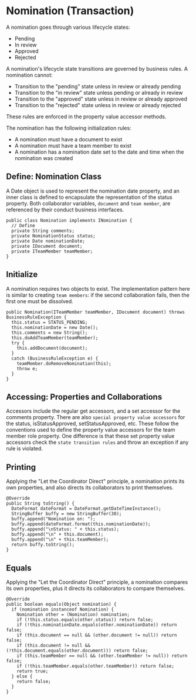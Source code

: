 # Nomination (Transaction)

A nomination goes through various lifecycle states:

- Pending
- In review
- Approved
- Rejected

A nomination's lifecycle state transitions are governed by business rules.
A nomination cannot:

- Transition to the "pending" state unless in review or already pending
- Transition to the "in review" state unless pending or already in review
- Transition to the "approved" state unless in review or already approved
- Transition to the "rejected" state unless in review or already rejected

These rules are enforced in the property value accessor methods.

The nomination has the following initialization rules:

- A nomination must have a document to exist
- A nomination must have a team member to exist
- A nomination has a nomination date set to the date and time when the nomination was created

## Define: Nomination Class

A Date object is used to represent the nomination date property, and an inner class is defined to encapsulate the representation of the status property.
Both collaborator variables, `document` and `team member`, are referenced by their conduct business interfaces.

```
public class Nomination implements INomination {
  // Define
  private String comments;
  private NominationStatus status;
  private Date nominationDate;
  private IDocument document;
  private ITeamMember teamMember;
}
```

## Initialize

A nomination requires two objects to exist. The implementation pattern here is similar to creating `team members`: if the second collaboration fails, then the first one must be dissolved.

```
public Nomination(ITeamMember teamMember, IDocument document) throws BusinessRuleException {
  this.status = STATUS_PENDING;
  this.nominationDate = new Date();
  this.comments = new String();
  this.doAddTeamMember(teamMember);
  try {
    this.addDocument(document);
  }
  catch (BusinessRuleException e) {
    teamMember.doRemoveNomination(this);
    throw e;
  }
}
```

## Accessing: Properties and Collaborations

Accessors include the regular get accessors, and a set accessor for the comments property. There are also `special property value accessors` for the status, isStatusApproved, setStatusApproved, etc. These follow the conventions used to define the property value accessors for the team member role property. One difference is that these set property value accessors check the `state transition rules` and throw an exception if any rule is violated.

## Printing

Applying the "Let the Coordinator Direct" principle, a nomination prints its own properties, and also directs its collaborators to print themselves.

```
@Override
public String toString() {
  DateFormat dateFormat = DateFormat.getDateTimeInstance();
  StringBuffer buffy = new StringBuffer(30);
  buffy.append("Nomination on: ");
  buffy.append(dateFormat.format(this.nominationDate));
  buffy.append("\nStatus: " + this.status);
  buffy.append("\n" + this.document);
  buffy.append("\n" + this.teamMember);
  return buffy.toString();
}
```

## Equals

Applying the "Let the Coordinator Direct" principle, a nomination compares its own properties, plus it directs its collaborators to compare themselves.

```
@Override
public boolean equals(Object nomination) {
  if (nomination instanceof Nomination) {
    Nomination other = (Nomination) nomination;
    if (!this.status.equals(other.status)) return false;
    if (!this.nominationDate.equals(other.nominationDate)) return false;
    if (this.document == null && (other.document != null)) return false;
    if (this.document != null && (!this.document.equals(other.document))) return false;
    if (this.teamMember == null && (other.teamMember != null)) return false;
    if (!this.teamMember.equals(other.teamMember)) return false;
    return true;
  } else {
    return false;
  }
}
```
